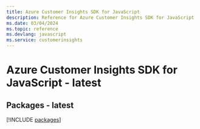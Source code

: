 ```yaml
---
title: Azure Customer Insights SDK for JavaScript
description: Reference for Azure Customer Insights SDK for JavaScript
ms.date: 03/04/2024
ms.topic: reference
ms.devlang: javascript
ms.service: customerinsights
---
```

# Azure Customer Insights SDK for JavaScript - latest
## Packages - latest
[!INCLUDE [packages](customer-insights-index.md)]